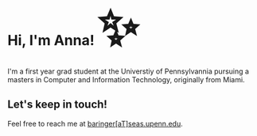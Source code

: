 # Hi, I'm Anna! <span style='font-size:100px;'>&#10024;</span>

I'm a first year grad student at the Universtiy of Pennsylvannia pursuing a masters in Computer and Information Technology, originally from Miami. 

## Let's keep in touch!
Feel free to reach me at  [baringer[aT]seas.upenn.edu](mailto:baringer@seas.upenn.du). 